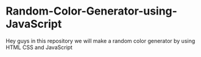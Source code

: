 # Random-Color-Generator-using-JavaScript
Hey guys in this repository we will make a random color generator by using HTML CSS and JavaScript
